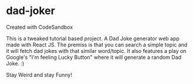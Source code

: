 # dad-joker
Created with CodeSandbox

This is a tweaked tutorial based project. A Dad Joke generator web app made with React JS.
The premiss is that you can search a simple topic and it will fetch dad jokes with that similar word/topic.
It also features a play on Google's "I'm feeling Lucky Button" where it will generate a random Dad Joke. :)


Stay Weird and stay Funny!
